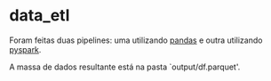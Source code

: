 # data_etl


Foram feitas duas pipelines: uma utilizando [pandas](https://github.com/pedroafleite/data_etl/blob/main/data_etl.ipynb) e outra utilizando [pyspark](https://github.com/pedroafleite/data_etl/blob/main/data_etl_pyspark.ipynb).

A massa de dados resultante está na pasta `output/df.parquet'.
